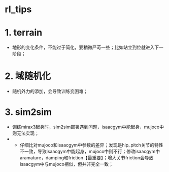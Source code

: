 # rl_tips
# 1. terrain
- 地形的变化条件，不能过于简化，要稍微严苛一些；比如站立到位就进入下一阶段；


# 2. 域随机化
- 随机外力的添加，会导致训练变困难；

# 3. sim2sim
- 训练mirax3起身时，sim2sim部署遇到问题，isaacgym中能起身，mujoco中则无法实现；
- - 仔细比对mujoco和isaacgym中参数的差异；发现是hip_pitch关节的特性不一致，导致isaacgym中能起身，mujoco中则不行；修改isaacgym中aramature，damping和friction【最重要】；增大关节friction会导致isaacgym中与mujoco相似，但并非完全一致；